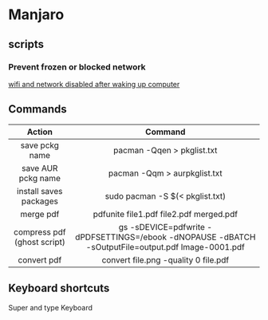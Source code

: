 # Manjaro

## scripts

### Prevent frozen or blocked network
[wifi and network disabled after waking up computer](./scripts/network-restart.service)

## Commands

|           Action            |                                               Command                                                |
|:---------------------------:|:----------------------------------------------------------------------------------------------------:|
|       save pckg name        |                                      pacman -Qqen > pkglist.txt                                      |
|     save AUR pckg name      |                                     pacman -Qqm > aurpkglist.txt                                     |
|   install saves packages    |                                   sudo pacman -S $(< pkglist.txt)                                    |
|          merge pdf          |                               pdfunite file1.pdf file2.pdf merged.pdf                                |
| compress pdf (ghost script) | gs -sDEVICE=pdfwrite -dPDFSETTINGS=/ebook   -dNOPAUSE -dBATCH -sOutputFile=output.pdf Image-0001.pdf |
|         convert pdf         |                                 convert file.png -quality 0 file.pdf                                 |

## Keyboard shortcuts

Super and type Keyboard
